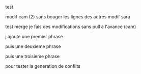 test 

modif cam (2) sans bouger les lignes des autres
modif sara

test merge
je fais des modifications sans pull à l'avance (cam)


j ajoute une premier phrase 

puis une deuxieme phrase 

puis une troisieme phrase

pour tester la generation de conflits